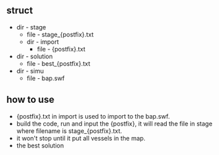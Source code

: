 ## struct
 - dir - stage  
   - file - stage_{postfix}.txt
   - dir - import
     - file - {postfix}.txt
 - dir - solution
   - file - best_{postfix}.txt
 - dir - simu
   - file - bap.swf
   
   
## how to use
 - {postfix}.txt in import is used to import to the bap.swf.  
 - build the code, run and input the {postfix}, it will read the file in stage where filename is stage_{postfix}.txt.
 - it won't stop until it put all vessels in the map.
 - the best solution
 